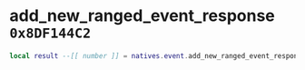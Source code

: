 # add_new_ranged_event_response `0x8DF144C2`

```lua
local result --[[ number ]] = natives.event.add_new_ranged_event_response(_unk0 --[[ number ]], _unk1 --[[ number ]], _unk2 --[[ number ]], _unk3 --[[ number ]], _unk4 --[[ number ]])
```